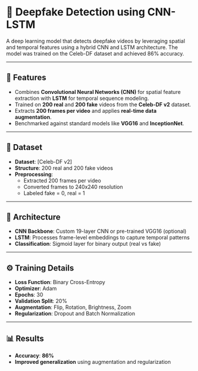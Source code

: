 # 🧠 Deepfake Detection using CNN-LSTM

A deep learning model that detects deepfake videos by leveraging spatial and temporal features using a hybrid CNN and LSTM architecture. The model was trained on the Celeb-DF dataset and achieved 86% accuracy.

---

## 📌 Features

- Combines **Convolutional Neural Networks (CNN)** for spatial feature extraction with **LSTM** for temporal sequence modeling.
- Trained on **200 real** and **200 fake** videos from the **Celeb-DF v2** dataset.
- Extracts **200 frames per video** and applies **real-time data augmentation**.
- Benchmarked against standard models like **VGG16** and **InceptionNet**.

---

## 📁 Dataset

- **Dataset**: [Celeb-DF v2]
- **Structure**: 200 real and 200 fake videos
- **Preprocessing**:
  - Extracted 200 frames per video
  - Converted frames to 240x240 resolution
  - Labeled fake = 0, real = 1

---

## 🧱 Architecture

- **CNN Backbone**: Custom 19-layer CNN or pre-trained VGG16 (optional)
- **LSTM**: Processes frame-level embeddings to capture temporal patterns
- **Classification**: Sigmoid layer for binary output (real vs fake)

---

## ⚙️ Training Details

- **Loss Function**: Binary Cross-Entropy
- **Optimizer**: Adam
- **Epochs**: 30
- **Validation Split**: 20%
- **Augmentation**: Flip, Rotation, Brightness, Zoom
- **Regularization**: Dropout and Batch Normalization

---

## 📊 Results

- **Accuracy**: **86%**
- **Improved generalization** using augmentation and regularization





